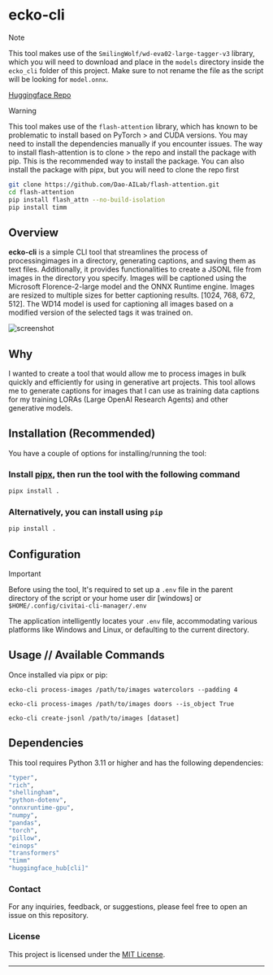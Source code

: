 # ecko-cli

> [!NOTE]
> This tool makes use of the `SmilingWolf/wd-eva02-large-tagger-v3` library, which you will need to download 
> and place in the `models` directory inside the `ecko_cli` folder of this project. Make sure to not rename
> the file as the script will be looking for `model.onnx`.
> 
> [Huggingface Repo](https://huggingface.co/SmilingWolf/wd-eva02-large-tagger-v3/tree/main)

> [!WARNING]
> This tool makes use of the `flash-attention` library, which has known to be problematic to install based on PyTorch > and CUDA versions. You may
> need to install the dependencies manually if you encounter issues. The way to install flash-attention is to clone >  the repo and install the package with pip. This is the recommended way to install the package. You can also
> install the package with pipx, but you will need to clone the repo first
>
>```bash
> git clone https://github.com/Dao-AILab/flash-attention.git
> cd flash-attention
> pip install flash_attn --no-build-isolation
> pip install timm
>```
>

## Overview

**ecko-cli** is a simple CLI tool that streamlines the process of processingimages in a directory, generating captions, and saving them as text files.
Additionally, it provides functionalities to create a JSONL file from images in the directory you specify. Images will be captioned using the Microsoft Florence-2-large model and the ONNX Runtime engine. Images are resized to multiple sizes for better captioning results. [1024, 768, 672, 512]. The WD14 model is used for captioning all images based on a modified version of the selected tags it was trained on.


![screenshot](image.png)

## Why

I wanted to create a tool that would allow me to process images in bulk quickly and efficiently for using in generative art projects. This tool
allows me to generate captions for images that I can use as training data captions for my training LORAs (Large OpenAI Research Agents) and other
generative models.


## Installation (Recommended)

You have a couple of options for installing/running the tool:

### Install [pipx](https://pipxproject.github.io/pipx/installation/), then run the tool with the following command

```bash
pipx install .
```

### Alternatively, you can install using `pip`

```bash
pip install .
```

## Configuration

> [!IMPORTANT]
> Before using the tool, It's required to set up a `.env` file in the parent directory of the script or your home user dir [windows] or `$HOME/.config/civitai-cli-manager/.env`

The application intelligently locates your `.env` file, accommodating various platforms like Windows and Linux, or defaulting to the current directory.

## Usage // Available Commands

Once installed via pipx or pip:

```
ecko-cli process-images /path/to/images watercolors --padding 4
```
```
ecko-cli process-images /path/to/images doors --is_object True
```
```
ecko-cli create-jsonl /path/to/images [dataset]
```

## Dependencies

This tool requires Python 3.11 or higher and has the following dependencies:

```bash
"typer",
"rich",
"shellingham",
"python-dotenv",
"onnxruntime-gpu",
"numpy",
"pandas",
"torch",
"pillow",
"einops"
"transformers"
"timm"
"huggingface_hub[cli]"
```

### Contact

For any inquiries, feedback, or suggestions, please feel free to open an issue on this repository.

### License

This project is licensed under the [MIT License](LICENSE).

---
